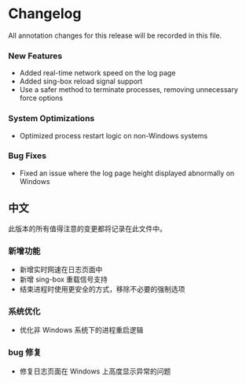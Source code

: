 # Changelog

All annotation changes for this release will be recorded in this file.

### New Features
- Added real-time network speed on the log page
- Added sing-box reload signal support
- Use a safer method to terminate processes, removing unnecessary force options

### System Optimizations
- Optimized process restart logic on non-Windows systems

### Bug Fixes
- Fixed an issue where the log page height displayed abnormally on Windows


## 中文

此版本的所有值得注意的变更都将记录在此文件中。

### 新增功能
- 新增实时网速在日志页面中
- 新增 sing-box 重载信号支持
- 结束进程时使用更安全的方式，移除不必要的强制选项


### 系统优化
- 优化非 Windows 系统下的进程重启逻辑

### bug 修复
- 修复日志页面在 Windows 上高度显示异常的问题

